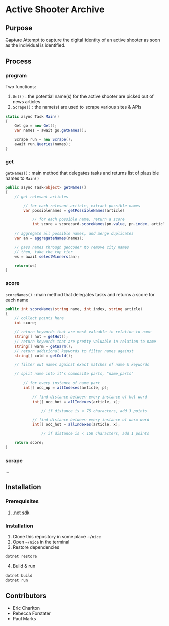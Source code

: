 # Active Shooter Archive

## Purpose
~~Capture~~ Attempt to capture the digital identity of an active shooter as soon as the individual is identified.

## Process

### program

Two functions:

1. ` Get() ` : the potential name(s) for the active shooter are picked out of news articles
2. ` Scrape() ` : the name(s) are used to scrape various sites & APIs

```csharp
static async Task Main()
{
    Get go = new Get();
    var names = await go.getNames();

    Scrape run = new Scrape();
    await run.Queries(names);
}
```
### get

` getNames() ` : main method that delegates tasks and returns list of plausible names to ` Main() `

```csharp
public async Task<object> getNames()
{
    // get relevant articles

        // for each relevant article, extract possible names
        var possiblenames = getPossibleNames(article)

            // for each possible name, return a score 
            int score = scorecard.scoreNames(pn.value, pn.index, article)

    // aggregate all possible names, and merge duplicates
    var an = aggregateNames(names);

    // pass names through geocoder to remove city names
    // then, take the top tier
    ws = await selectWinners(an);

    return(ws)
}
```

### score

` scoreNames() ` : main method that delegates tasks and returns a score for each name

```csharp
public int scoreNames(string name, int index, string article)
{
    // collect points here
    int score;

    // return keywords that are most valuable in relation to name
    string[] hot = getHot();
    // return keywords that are pretty valuable in relation to name
    string[] warm = getWarm();  
    // return additional keywords to filter names against
    string[] cold = getCold();         

    // filter out names against exact matches of name & keywords

    // split name into it's comoosite parts, "name_parts"
        
        // for every instance of name_part
        int[] occ_np = allIndexes(article, p);

            // find distance between every instance of hot word
            int[] occ_hot = allIndexes(article, x);

                // if distance is < 75 characters, add 3 points

            // find distance between every instance of warm word
            int[] occ_hot = allIndexes(article, x);

                // if distance is < 150 characters, add 1 points

    return score;
}
```

### scrape
...

## Installation

### Prerequisites
1. [.net sdk](https://www.microsoft.com/net/learn/get-started/) 

### Installation
1. Clone this repository in some place `~/nice`
2. Open `~/nice` in the terminal
3. Restore dependencies
```bash
dotnet restore
```
4. Build & run
```bash
dotnet build
dotnet run
```

## Contributors
* Eric Charlton
* Rebecca Forstater
* Paul Marks
